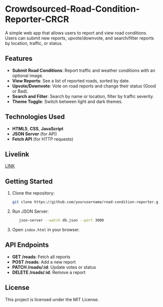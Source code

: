 # Crowdsourced-Road-Condition-Reporter-CRCR

A simple web app that allows users to report and view road conditions. Users can submit new reports, upvote/downvote, and search/filter reports by location, traffic, or status.

## Features

- **Submit Road Conditions**: Report traffic and weather conditions with an optional image.
- **View Reports**: See a list of reported roads, sorted by date.
- **Upvote/Downvote**: Vote on road reports and change their status (Good or Bad).
- **Search and Filter**: Search by name or location, filter by traffic severity.
- **Theme Toggle**: Switch between light and dark themes.

## Technologies Used

- **HTML5**, **CSS**, **JavaScript**
- **JSON Server** (for API)
- **Fetch API** (for HTTP requests)
## Livelink 
[LINK](https://crowdsourced-road-condition-reporter-crcr.vercel.app/)

## Getting Started



1. Clone the repository:
    ```bash
    git clone https://github.com/yourusername/road-condition-reporter.git
    ```

2. Run JSON Server:
    ```bash
       json-server --watch db.json --port 3000
    ```

3. Open `index.html` in your browser.

## API Endpoints

- **GET /roads**: Fetch all reports
- **POST /roads**: Add a new report
- **PATCH /roads/:id**: Update votes or status
- **DELETE /roads/:id**: Remove a report

## License

This project is licensed under the MIT License.
